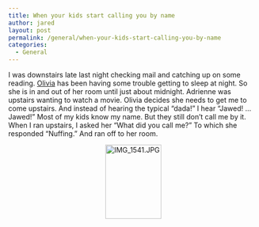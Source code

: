 ```yaml
---
title: When your kids start calling you by name
author: jared
layout: post
permalink: /general/when-your-kids-start-calling-you-by-name
categories:
  - General
---
```

I was downstairs late last night checking mail and catching up on some reading. <a href="http://gallery.ottleys.net/gallery/v/olivia/" target="_blank">Olivia</a> has been having some trouble getting to sleep at night. So she is in and out of her room until just about midnight. Adrienne was upstairs wanting to watch a movie. Olivia decides she needs to get me to come upstairs. And instead of hearing the typical &#8220;dada!&#8221; I hear &#8220;Jawed! &#8230; Jawed!&#8221; Most of my kids know my name. But they still don&#8217;t call me by it. When I ran upstairs, I asked her &#8220;What did you call me?&#8221; To which she responded &#8220;Nuffing.&#8221; And ran off to her room.

<p align="center">
  <a href="http://gallery.ottleys.net/gallery/v/current/IMG_1541.JPG.html"><img src="http://gallery.ottleys.net/gallery/d/8390-2/IMG_1541.JPG?g2_GALLERYSID=55a6b8b52dd706ea6e41294862076915" alt="IMG_1541.JPG" class="g2image_centered" height="150" width="113" /></a>
</p>

<p align="center">
  &nbsp;
</p>